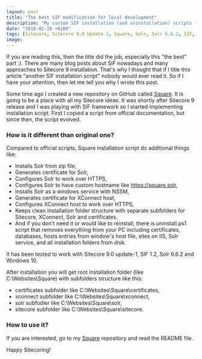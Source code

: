 ```yaml
---
layout: post
title: "The best SIF modification for local development"
description: "My custom SIF installation (and uninstallation) scripts for local development."
date: "2018-02-28 +0100"
tags: [Sitecore, Sitecore 9.0 Update 1, Square, Solr, Solr 6.6.2, SIF, SIF 1.2]
image:
---
```

If you are reading this, then the title did the job, especially this "the best" part :). There are many blog posts about SIF nowadays and many approaches to Sitecore 9 installation. That's why I thought that if I title this article "another SIF installation script" nobody would ever read it. So if I have your attention, then let me tell you why I wrote this post.

Some time ago I created a new repository on GitHub called [Square](https://github.com/bartlomiejmucha/Square). It is going to be a place with all my Sitecore ideas. It was shortly after Sitecore 9 release and I was playing with SIF framework so I started implementing installation script. First I copied a script from official documentation, but since then, the script evolved.

### How is it different than original one?

Compared to official scripts, Square installation script do additional things like:

- Installs Solr from zip file,
- Generates certificate for Solr,
- Configures Solr to work over HTTPS,
- Configures Solr to have custom hostname like https://square.solr,
- Installs Solr as a windows service with NSSM,
- Generates certificate for XConnect host,
- Configures XConnect host to work over HTTPS,
- Keeps clean installation folder structure with separate subfolders for Sitecore, XConnect, Solr and certificates.
- And if you don't need it or would like to reinstall, there is uninstall.ps1 script that removes everything from your PC including certificates, databases, hosts entries from window's host file, sites on IIS, Solr service, and all installation folders from disk.

It has been tested to work with Sitecore 9.0 update-1, SIF 1.2, Solr 6.6.2 and Windows 10.

After installation you will get root installation folder (like C:\Websites\Square) with subfolders structure like this:

- certificates subfolder like C:\Websites\Square\certificates, 
- xconnect subfolder like C:\Websites\Square\xconnect, 
- solr subfodler like C:\Websites\Square\solr,
- sitecore subfolder like C:\Websites\Square\sitecore.

### How to use it?

If you are interested, go to my [Square](https://github.com/bartlomiejmucha/Square) repository and read the README file. 

Happy Sitecoring!
